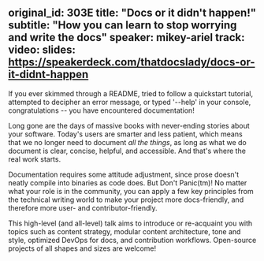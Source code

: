 original_id: 303E
title: "Docs or it didn't happen!"
subtitle: "How you can learn to stop worrying and write the docs"
speaker: mikey-ariel
track: 
video:
slides: https://speakerdeck.com/thatdocslady/docs-or-it-didnt-happen
---
If you ever skimmed through a README, tried to follow a quickstart tutorial, attempted to decipher an error message, or typed '--help' in your console, congratulations -- you have encountered documentation! 

Long gone are the days of massive books with never-ending stories about your software. Today's users are smarter and less patient, which means that we no longer need to document *all the things*, as long as what we do document is clear, concise, helpful, and accessible. And that's where the real work starts.

Documentation requires some attitude adjustment, since prose doesn't neatly compile into binaries as code does. But Don't Panic(tm)! No matter what your role is in the community, you can apply a few key principles from the technical writing world to make your project more docs-friendly, and therefore more user- and contributor-friendly.

This high-level (and all-level) talk aims to introduce or re-acquaint you with topics such as content strategy, modular content architecture, tone and style, optimized DevOps for docs, and contribution workflows. Open-source projects of all shapes and sizes are welcome!